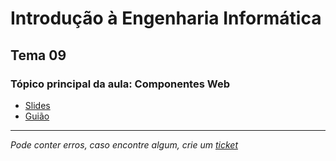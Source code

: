 # Introdução à Engenharia Informática
## Tema 09
### Tópico principal da aula: Componentes Web

* [Slides](https://github.com/TiagoRG/uaveiro-leci/blob/master/1ano/1semestre/iei/tema09/tema-9-integracao.pdf)
* [Guião](https://github.com/TiagoRG/uaveiro-leci/blob/master/1ano/1semestre/iei/tema09/guide-9-integration.pdf)

---
*Pode conter erros, caso encontre algum, crie um* [*ticket*](https://github.com/TiagoRG/uaveiro-leci/issues/new)
